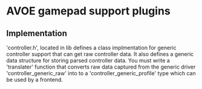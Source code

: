 # AVOE gamepad support plugins


## Implementation
'controller.h', located in lib defines a class implmentation for generic controller support that can get raw controller data. It also defines a generic data structure for storing parsed controller data. You must write a 'translater' function that converts raw data captured from the generic driver 'controller_generic_raw' into to a 'controller_generic_profile' type which can be used by a frontend.


 
